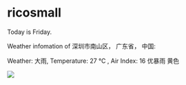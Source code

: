 # ricosmall

Today is Friday.

Weather infomation of 深圳市南山区， 广东省， 中国: 

Weather: 大雨, Temperature: 27 ℃ , Air Index: 16 优暴雨 黄色

<img src="https://github-readme-stats.vercel.app/api?username=ricosmall&show_icons=true" />
